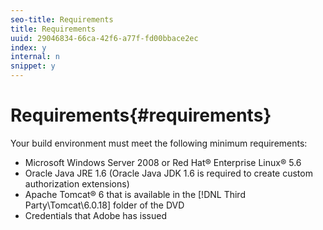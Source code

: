 ```yaml
---
seo-title: Requirements
title: Requirements
uuid: 29046834-66ca-42f6-a77f-fd00bbace2ec
index: y
internal: n
snippet: y
---
```


# Requirements{#requirements}

Your build environment must meet the following minimum requirements:

* Microsoft Windows Server 2008 or Red Hat® Enterprise Linux® 5.6 
* Oracle Java JRE 1.6 (Oracle Java JDK 1.6 is required to create custom authorization extensions) 
* Apache Tomcat® 6 that is available in the [!DNL Third Party\Tomcat\6.0.18] folder of the DVD 
* Credentials that Adobe has issued

